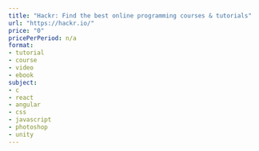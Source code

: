 ```yaml
---
title: "Hackr: Find the best online programming courses & tutorials"
url: "https://hackr.io/"
price: "0"
pricePerPeriod: n/a
format: 
- tutorial
- course
- video
- ebook
subject: 
- c
- react
- angular
- css
- javascript
- photoshop
- unity
---
```

